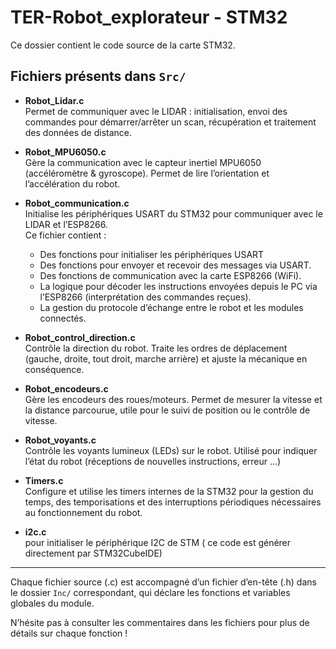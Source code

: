 # TER-Robot_explorateur - STM32

Ce dossier contient le code source de la carte STM32.  
## Fichiers présents dans `Src/`

- **Robot_Lidar.c**  
  Permet de communiquer avec le LIDAR : initialisation, envoi des commandes pour démarrer/arrêter un scan, récupération et traitement des données de distance.

- **Robot_MPU6050.c**  
  Gère la communication avec le capteur inertiel MPU6050 (accéléromètre & gyroscope). Permet de lire l’orientation et l’accélération du robot.

- **Robot_communication.c**  
  Initialise les périphériques USART du STM32 pour communiquer avec le LIDAR et l’ESP8266.  
  Ce fichier contient :
    - Des fonctions pour initialiser les périphériques USART 
    - Des fonctions pour envoyer et recevoir des messages via USART.
    - Des fonctions de communication avec la carte ESP8266 (WiFi).
    - La logique pour décoder les instructions envoyées depuis le PC via l’ESP8266 (interprétation des commandes reçues).
    - La gestion du protocole d’échange entre le robot et les modules connectés.

- **Robot_control_direction.c**  
  Contrôle la direction du robot. Traite les ordres de déplacement (gauche, droite, tout droit, marche arrière) et ajuste la mécanique en conséquence.

- **Robot_encodeurs.c**  
  Gère les encodeurs des roues/moteurs. Permet de mesurer la vitesse et la distance parcourue, utile pour le suivi de position ou le contrôle de vitesse.

- **Robot_voyants.c**  
  Contrôle les voyants lumineux (LEDs) sur le robot. Utilisé pour indiquer l’état du robot (réceptions de nouvelles instructions, erreur …)
- **Timers.c**  
  Configure et utilise les timers internes de la STM32 pour la gestion du temps, des temporisations et des interruptions périodiques nécessaires au fonctionnement du robot.

- **i2c.c**  
  pour initialiser le périphérique I2C de STM ( ce code est générer directement par STM32CubeIDE)
---

Chaque fichier source (.c) est accompagné d’un fichier d’en-tête (.h) dans le dossier `Inc/` correspondant, qui déclare les fonctions et variables globales du module.

N’hésite pas à consulter les commentaires dans les fichiers pour plus de détails sur chaque fonction !
